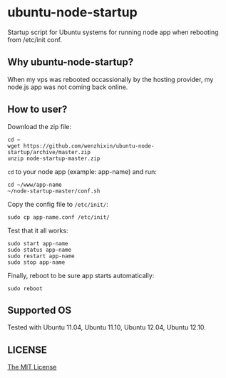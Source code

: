 # ubuntu-node-startup

Startup script for Ubuntu systems for running node app when rebooting from /etc/init conf.

## Why ubuntu-node-startup?

When my vps was rebooted occassionally by the hosting provider, my node.js app was not coming back online.

## How to user?

Download the zip file:

```
cd ~
wget https://github.com/wenzhixin/ubuntu-node-startup/archive/master.zip
unzip node-startup-master.zip
```

```cd``` to your node app (example: app-name) and run:

```
cd ~/www/app-name
~/node-startup-master/conf.sh
```

Copy the config file to ```/etc/init/```:

```
sudo cp app-name.conf /etc/init/
```

Test that it all works:

```
sudo start app-name
sudo status app-name
sudo restart app-name
sudo stop app-name
```

Finally, reboot to be sure app starts automatically:

```
sudo reboot
```

## Supported OS

Tested with Ubuntu 11.04, Ubuntu 11.10, Ubuntu 12.04, Ubuntu 12.10.

## LICENSE

[The MIT License](https://github.com/wenzhixin/ubuntu-node-startup/blob/master/LICENSE)
